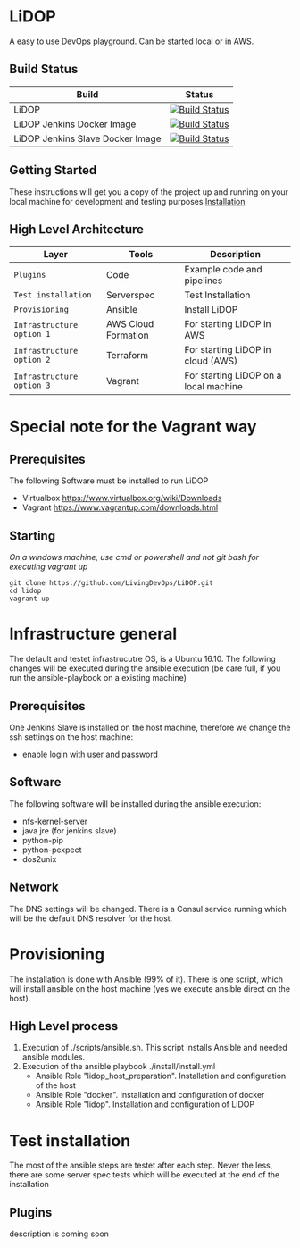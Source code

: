 # LiDOP
A easy to use DevOps playground. Can be started local or in AWS.

## Build Status

| Build                                     | Status               
| ----------------------------------------- | -------------------
| LiDOP                                     | [![Build Status](https://dev.azure.com/llaaccssaapp/LiDOP/_apis/build/status/LivingDevOps.LiDOP?branchName=master)](https://dev.azure.com/llaaccssaapp/LiDOP/_build/latest?definitionId=1&branchName=master)               
| LiDOP Jenkins Docker Image                | [![Build Status](https://dev.azure.com/llaaccssaapp/LiDOP/_apis/build/status/LivingDevOps.LiDOP.jenkins-slave-docker?branchName=master)](https://dev.azure.com/llaaccssaapp/LiDOP/_build/latest?definitionId=5&branchName=master)
| LiDOP Jenkins Slave Docker Image          | [![Build Status](https://dev.azure.com/llaaccssaapp/LiDOP/_apis/build/status/LivingDevOps.LiDOP.jenkins?branchName=master)](https://dev.azure.com/llaaccssaapp/LiDOP/_build/latest?definitionId=4&branchName=master)


## Getting Started
These instructions will get you a copy of the project up and running on your local machine for development and testing purposes
[Installation](./install/Readme.md)

## High Level Architecture
| Layer                     | Tools               | Description
| ------------------------- | ------------------- | ----------------------
| `Plugins`                 | Code                | Example code and pipelines
| `Test installation`       | Serverspec          | Test Installation
| `Provisioning`            | Ansible             | Install LiDOP
| `Infrastructure option 1` | AWS Cloud Formation | For starting LiDOP in AWS
| `Infrastructure option 2` | Terraform           | For starting LiDOP in cloud (AWS)
| `Infrastructure option 3` | Vagrant             | For starting LiDOP on a local machine

# Special note for the Vagrant way

## Prerequisites
The following Software must be installed to run LiDOP
- Virtualbox https://www.virtualbox.org/wiki/Downloads
- Vagrant https://www.vagrantup.com/downloads.html

## Starting
*On a windows machine, use cmd or powershell and not git bash for executing vagrant up*
```
git clone https://github.com/LivingDevOps/LiDOP.git
cd lidop
vagrant up
```

# Infrastructure general
The default and testet infrastrucutre OS, is a Ubuntu 16.10.
The following changes will be executed during the ansible execution (be care full, if you run the ansible-playbook on a existing machine)

## Prerequisites
One Jenkins Slave is installed on the host machine, therefore we change the ssh settings on the host machine:
- enable login with user and password

## Software
The following software will be installed during the ansible execution:
- nfs-kernel-server
- java jre (for jenkins slave)
- python-pip
- python-pexpect
- dos2unix

## Network
The DNS settings will be changed. There is a Consul service running which will be the default DNS resolver for the host.

# Provisioning
The installation is done with Ansible (99% of it). There is one script, which will install ansible on the host machine (yes we execute ansible direct on the host).

## High Level process
1. Execution of ./scripts/ansible.sh. This script installs Ansible and needed ansible modules.
2. Execution of the ansible playbook ./install/install.yml
    - Ansible Role "lidop_host_preparation". Installation and configuration of the host
    - Ansible Role "docker". Installation and configuration of docker
    - Ansible Role "lidop". Installation and configuration of LiDOP

# Test installation
The most of the ansible steps are testet after each step. Never the less, there are some server spec tests which will be executed at the end of the installation

## Plugins
description is coming soon
